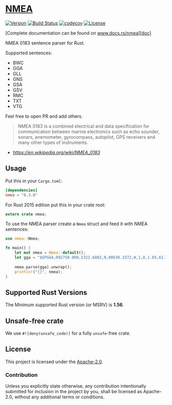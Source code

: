 # [NMEA][doc]

[![Version](https://img.shields.io/crates/v/nmea.svg)](https://crates.io/crates/nmea)
[![Build Status](https://github.com/AeroRust/nmea/workflows/CI/badge.svg)](https://github.com/AeroRust/nmea/actions?query=workflow%3ACI+branch%3Amaster)
[![codecov](https://codecov.io/gh/AeroRust/nmea/branch/master/graph/badge.svg)](https://codecov.io/gh/AeroRust/nmea)
[![License](https://img.shields.io/badge/License-Apache%202.0-blue.svg)](https://github.com/AeroRust/nmea/blob/master/LICENSE.txt)

[Complete documentation can be found on www.docs.rs/nmea][doc]

NMEA 0183 sentence parser for Rust.

Supported sentences:
- BWC
- GGA
- GLL
- GNS
- GSA
- GSV
- RMC
- TXT
- VTG

Feel free to open PR and add others.

> NMEA 0183 is a combined electrical and data specification for communication
> between marine electronics such as echo sounder, sonars, anemometer,
> gyrocompass, autopilot, GPS receivers and many other types of instruments.
>
- _https://en.wikipedia.org/wiki/NMEA_0183_


[doc]: https://docs.rs/nmea

## Usage

Put this in your `Cargo.toml`:

```toml
[dependencies]
nmea = "0.3.0"
```

For Rust 2015 edition put this in your crate root:

```rust
extern crate nmea;
```

To use the NMEA parser create a `Nmea` struct and feed it with NMEA sentences:

```rust
use nmea::Nmea;

fn main() {
    let mut nmea = Nmea::default();
    let gga = "$GPGGA,092750.000,5321.6802,N,00630.3372,W,1,8,1.03,61.7,M,55.2,M,,*76";
    
    nmea.parse(gga).unwrap();
    println!("{}", nmea);
}
```

## Supported Rust Versions

The Minimum supported Rust version (or MSRV) is **1.56**.

## Unsafe-free crate

We use `#![deny(unsafe_code)]` for a fully `unsafe`-free crate.

## License

This project is licensed under the [Apache-2.0](./LICENSE.txt).

### Contribution

Unless you explicitly state otherwise, any contribution intentionally submitted
for inclusion in the project by you, shall be licensed as Apache-2.0,
without any additional terms or conditions.